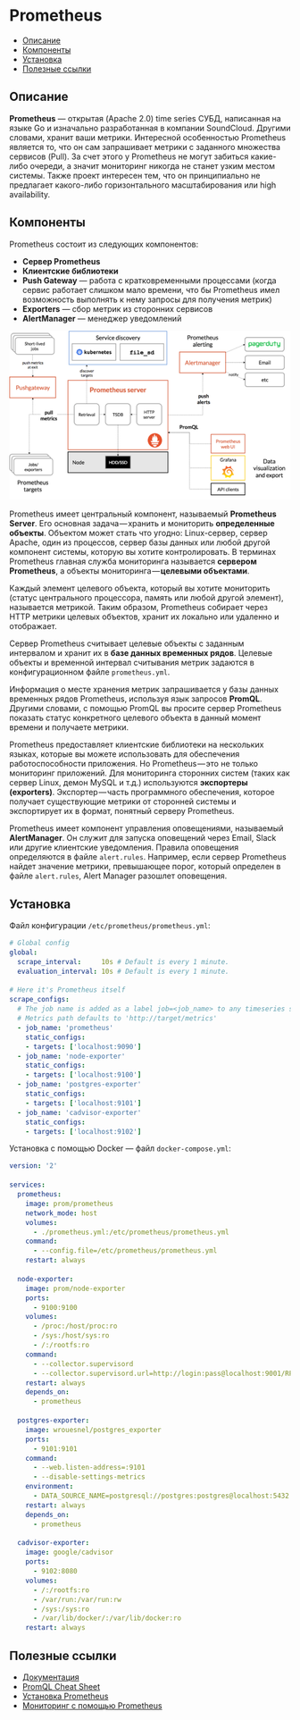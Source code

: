 # Prometheus

- [Описание](#описание)
- [Компоненты](#компоненты)
- [Установка](#установка)
- [Полезные ссылки](#полезные-ссылки)

## Описание

**Prometheus** — открытая (Apache 2.0) time series СУБД, написанная на языке Go и изначально разработанная в компании SoundCloud. Другими словами, хранит ваши метрики. Интересной особенностью Prometheus является то, что он сам запрашивает метрики с заданного множества сервисов (Pull). За счет этого у Prometheus не могут забиться какие-либо очереди, а значит мониторинг никогда не станет узким местом системы. Также проект интересен тем, что он принципиально не предлагает какого-либо горизонтального масштабирования или high availability.



## Компоненты

Prometheus состоит из следующих компонентов:

- **Сервер Prometheus**
- **Клиентские библиотеки**
- **Push Gateway** — работа с кратковременными процессами (когда сервис работает слишком мало времени, что бы Prometheus имел возможность выполнять к нему запросы для получения метрик)
- **Exporters** — сбор метрик из сторонних сервисов
- **AlertManager** — менеджер уведомлений

![Схема работы](files/prometheus.png)

Prometheus имеет центральный компонент, называемый **Prometheus Server**. Его основная задача — хранить и мониторить **определенные объекты**. Объектом может стать что угодно: Linux-сервер, сервер Apache, один из процессов, сервер базы данных или любой другой компонент системы, которую вы хотите контролировать. В терминах Prometheus главная служба мониторинга называется **сервером Prometheus**, а объекты мониторинга — **целевыми объектами**.

Каждый элемент целевого объекта, который вы хотите мониторить (статус центрального процессора, память или любой другой элемент), называется метрикой. Таким образом, Prometheus собирает через HTTP метрики целевых объектов, хранит их локально или удаленно и отображает.

Сервер Prometheus считывает целевые объекты с заданным интервалом и хранит их в **базе данных временных рядов**. Целевые объекты и временной интервал считывания метрик задаются в конфигурационном файле `prometheus.yml`.

Информация о месте хранения метрик запрашивается у базы данных временных рядов Prometheus, используя язык запросов **PromQL**. Другими словами, с помощью PromQL вы просите сервер Prometheus показать статус конкретного целевого объекта в данный момент времени и получаете метрики.

Prometheus предоставляет клиентские библиотеки на нескольких языках, которые вы можете использовать для обеспечения работоспособности приложения. Но Prometheus — это не только мониторинг приложений. Для мониторинга сторонних систем (таких как сервер Linux, демон MySQL и т.д.) используются **экспортеры (exporters)**. Экспортер — часть программного обеспечения, которое получает существующие метрики от сторонней системы и экспортирует их в формат, понятный серверу Prometheus.

Prometheus имеет компонент управления оповещениями, называемый **AlertManager**. Он служит для запуска оповещений через Email, Slack или другие клиентские уведомления. Правила оповещения определяются в файле `alert.rules`. Например, если сервер Prometheus найдет значение метрики, превышающее порог, который определен в файле `alert.rules`, Alert Manager разошлет оповещения.



## Установка

Файл конфигурации `/etc/prometheus/prometheus.yml`:

```yml
# Global config
global:
  scrape_interval:     10s # Default is every 1 minute.
  evaluation_interval: 10s # Default is every 1 minute.

# Here it's Prometheus itself
scrape_configs:
  # The job name is added as a label job=<job_name> to any timeseries scraped from this config
  # Metrics path defaults to 'http://target/metrics'
  - job_name: 'prometheus'
    static_configs:
    - targets: ['localhost:9090']
  - job_name: 'node-exporter'
    static_configs:
    - targets: ['localhost:9100']
  - job_name: 'postgres-exporter'
    static_configs:
    - targets: ['localhost:9101']
  - job_name: 'cadvisor-exporter'
    static_configs:
    - targets: ['localhost:9102']
```

Установка с помощью Docker — файл `docker-compose.yml`:

```yml
version: '2'

services:
  prometheus:
    image: prom/prometheus
    network_mode: host
    volumes:
      - ./prometheus.yml:/etc/prometheus/prometheus.yml
    command:
      - --config.file=/etc/prometheus/prometheus.yml
    restart: always

  node-exporter:
    image: prom/node-exporter
    ports:
      - 9100:9100
    volumes:
      - /proc:/host/proc:ro
      - /sys:/host/sys:ro
      - /:/rootfs:ro
    command: 
      - --collector.supervisord
      - --collector.supervisord.url=http://login:pass@localhost:9001/RPC2
    restart: always
    depends_on:
      - prometheus

  postgres-exporter:
    image: wrouesnel/postgres_exporter
    ports:
      - 9101:9101
    command: 
      - --web.listen-address=:9101
      - --disable-settings-metrics
    environment:
      - DATA_SOURCE_NAME=postgresql://postgres:postgres@localhost:5432
    restart: always
    depends_on:
      - prometheus

  cadvisor-exporter:
    image: google/cadvisor
    ports:
      - 9102:8080
    volumes:
      - /:/rootfs:ro
      - /var/run:/var/run:rw
      - /sys:/sys:ro
      - /var/lib/docker/:/var/lib/docker:ro
    restart: always
```



## Полезные ссылки

- [Документация](https://prometheus.io/docs/introduction/overview/)
- [PromQL Cheat Sheet](https://github.com/jitendra-1217/promql.cheat.sheet)
- [Установка Prometheus](http://www.8host.com/blog/ustanovka-prometheus-s-pomoshhyu-docker-v-ubuntu-14-04/)
- [Мониторинг с помощью Prometheus](https://medium.com/southbridge/prometheus-monitoring-ba8fbda6e83)